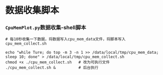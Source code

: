 # 数据收集脚本

### `CpuMemPlot.py`数据收集-shell脚本

```shell
# 每10秒收集一下数据，将数据写入cpu_mem_data文件，将脚本写入cpu_mem_collect.sh 

echo "while Ture; do top -m 3 -n 1 >> /data/local/tmp/cpu_mem_data; sleep 10; done" > /data/local/tmp/cpu_mem_collect.sh 
chmod +x ./cpu_mem_collect.sh   # 改为可执行文件
./cpu_mem_collect.sh &          # 后台执行

```


